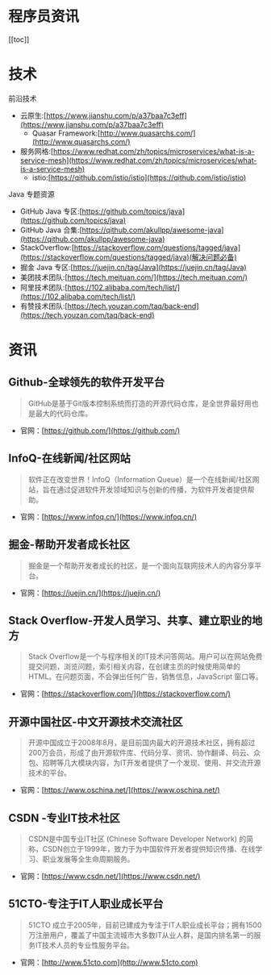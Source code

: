 # 程序员资讯

[[toc]]

# 技术

前沿技术

* 云原生:[https://www.jianshu.com/p/a37baa7c3eff](https://www.jianshu.com/p/a37baa7c3eff)
    * Quasar Framework:[http://www.quasarchs.com/](http://www.quasarchs.com/)
* 服务网格:[https://www.redhat.com/zh/topics/microservices/what-is-a-service-mesh](https://www.redhat.com/zh/topics/microservices/what-is-a-service-mesh)
    * istio:[https://qithub.com/istio/istio](https://qithub.com/istio/istio)

Java 专题资源

* GitHub Java 专区:[https://github.com/topics/java](https://github.com/topics/java)
* GitHub Java 合集:[https://qithub.com/akullpp/awesome-java](https://qithub.com/akullpp/awesome-java)
* StackOverflow:[https://stackoverflow.com/questions/tagged/java](https://stackoverflow.com/questions/tagged/java)(解决问题必备)
* 掘金 Java 专区:[https://juejin.cn/tag/Java](https://juejin.cn/tag/Java)
* 美团技术团队:[https://tech.meituan.com/](https://tech.meituan.com/)
* 阿里技术团队:[https://102.alibaba.com/tech/list/](https://102.alibaba.com/tech/list/)
* 有赞技术团队:[https://tech.youzan.com/taq/back-end](https://tech.youzan.com/taq/back-end)

# 资讯

## Github-全球领先的软件开发平台

> GitHub是基于Git版本控制系统而打造的开源代码仓库，是全世界最好用也是最大的代码仓库。

* 官网：[https://github.com/](https://github.com/)

## InfoQ-在线新闻/社区网站

> 软件正在改变世界！InfoQ（Information Queue）是一个在线新闻/社区网站，旨在通过促进软件开发领域知识与创新的传播，为软件开发者提供帮助。

* 官网：[https://www.infoq.cn/](https://www.infoq.cn/)

## 掘金-帮助开发者成长社区

> 掘金是一个帮助开发者成长的社区，是一个面向互联网技术人的内容分享平台。

* 官网：[https://juejin.cn/](https://juejin.cn/)

## Stack Overflow-开发人员学习、共享、建立职业的地方

> Stack Overflow是一个与程序相关的IT技术问答网站。用户可以在网站免费提交问题，浏览问题，索引相关内容，在创建主页的时候使用简单的HTML。在问题页面，不会弹出任何广告，销售信息，JavaScript 窗口等。

* 官网：[https://stackoverflow.com/](https://stackoverflow.com/)

## 开源中国社区-中文开源技术交流社区

> 开源中国成立于2008年8月，是目前国内最大的开源技术社区，拥有超过200万会员，形成了由开源软件库、代码分享、资讯、协作翻译、码云、众包、招聘等几大模块内容，为IT开发者提供了一个发现、使用、并交流开源技术的平台。

* 官网：[https://www.oschina.net/](https://www.oschina.net/)

## CSDN -专业IT技术社区

> CSDN是中国专业IT社区 (Chinese Software Developer Network) 的简称，CSDN创立于1999年，致力于为中国软件开发者提供知识传播、在线学习、职业发展等全生命周期服务。

* 官网：[https://www.csdn.net/](https://www.csdn.net/)

## 51CTO-专注于IT人职业成长平台

> 51CTO 成立于2005年，目前已建成为专注于IT人职业成长平台；拥有1500万注册用户，覆盖了中国主流城市大多数IT从业人群，是国内排名第一的服务IT技术人员的专业性服务平台。

* 官网：[http://www.51cto.com](http://www.51cto.com)